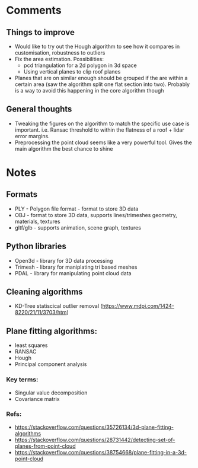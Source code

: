 # Comments

## Things to improve 
- Would like to try out the Hough algorithm to see how it compares in customisation, robustness to outliers
- Fix the area estimation. Possibilities:
  - pcd triangulation for a 2d polygon in 3d space
  - Using vertical planes to clip roof planes 
- Planes that are on similar enough should be grouped if the are within a certain area (saw the algorithm split one flat section into two). Probably is a way to avoid this happening in the core algorithm though

## General thoughts
- Tweaking the figures on the algorithm to match the specific use case is important. i.e. Ransac threshold to within the flatness of a roof + lidar error margins. 
- Preprocessing the point cloud seems like a very powerful tool. Gives the main algorithm the best chance to shine

# Notes 

## Formats
- PLY - Polygon file format - format to store 3D data
- OBJ - format to store 3D data, supports lines/trimeshes geometry, materials, textures
- gltf/glb - supports animation, scene graph, textures

## Python libraries
- Open3d - library for 3D data processing
- Trimesh - library for maniplating tri based meshes
- PDAL - library for manipulating point cloud data

## Cleaning algorithms
 - KD-Tree statiscical outlier removal (https://www.mdpi.com/1424-8220/21/11/3703/htm)

## Plane fitting algorithms:
- least squares
- RANSAC
- Hough
- Principal component analysis

### Key terms:
- Singular value decomposition
- Covariance matrix

### Refs:
- https://stackoverflow.com/questions/35726134/3d-plane-fitting-algorithms
- https://stackoverflow.com/questions/28731442/detecting-set-of-planes-from-point-cloud
- https://stackoverflow.com/questions/38754668/plane-fitting-in-a-3d-point-cloud
